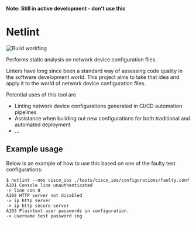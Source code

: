 **Note: Still in active development - don't use this**

# Netlint

![Build workflog](https://github.com/Kircheneer/netlint/actions/workflows/main.yml/badge.svg)

Performs static analysis on network device configuration files.

Linters have long since been a standard way of assessing code quality
in the software development world. This project aims to take that idea
and apply it to the world of network device configuration files.

Potential uses of this tool are

- Linting network device configurations generated in
  CI/CD automation pipelines
- Assistance when building out new configurations for
  both traditional and automated deployment
- ...

## Example usage

Below is an example of how to use this based on one of the faulty test
configurations:

```
$ netlint --nos cisco_ios ./tests/cisco_ios/configurations/faulty.conf
A101 Console line unauthenticated
-> line con 0
A102 HTTP server not disabled
-> ip http server
-> ip http secure-server
A103 Plaintext user passwords in configuration.
-> username test password ing
```
